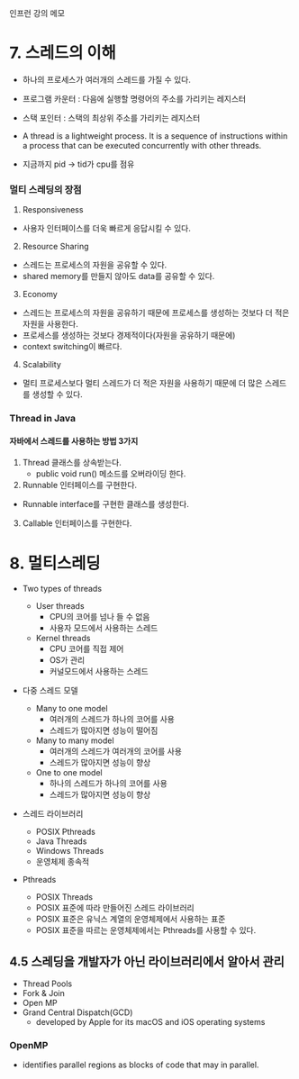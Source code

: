인프런 강의 메모

# 7. 스레드의 이해

- 하나의 프로세스가 여러개의 스레드를 가질 수 있다.

- 프로그램 카운터 : 다음에 실행할 명령어의 주소를 가리키는 레지스터

- 스택 포인터 : 스택의 최상위 주소를 가리키는 레지스터

- A thread is a lightweight process. It is a sequence of instructions within a process that can be executed concurrently with other threads.

- 지금까지 pid -> tid가 cpu를 점유

### 멀티 스레딩의 장점

1. Responsiveness

- 사용자 인터페이스를 더욱 빠르게 응답시킬 수 있다.

2. Resource Sharing

- 스레드는 프로세스의 자원을 공유할 수 있다.
- shared memory를 만들지 않아도 data를 공유할 수 있다.

3. Economy

- 스레드는 프로세스의 자원을 공유하기 때문에 프로세스를 생성하는 것보다 더 적은 자원을 사용한다.
- 프로세스를 생성하는 것보다 경제적이다(자원을 공유하기 때문에)
- context switching이 빠르다.

4. Scalability

- 멀티 프로세스보다 멀티 스레드가 더 적은 자원을 사용하기 때문에 더 많은 스레드를 생성할 수 있다.

### Thread in Java

#### 자바에서 스레드를 사용하는 방법 3가지

1. Thread 클래스를 상속받는다.
   - public void run() 메소드를 오버라이딩 한다.
2. Runnable 인터페이스를 구현한다.

- Runnable interface를 구현한 클래스를 생성한다.

3. Callable 인터페이스를 구현한다.

# 8. 멀티스레딩

- Two types of threads

  - User threads
    - CPU의 코어를 넘나 들 수 없음
    - 사용자 모드에서 사용하는 스레드
  - Kernel threads
    - CPU 코어를 직접 제어
    - OS가 관리
    - 커널모드에서 사용하는 스레드

- 다중 스레드 모델

  - Many to one model
    - 여러개의 스레드가 하나의 코어를 사용
    - 스레드가 많아지면 성능이 떨어짐
  - Many to many model
    - 여러개의 스레드가 여러개의 코어를 사용
    - 스레드가 많아지면 성능이 향상
  - One to one model
    - 하나의 스레드가 하나의 코어를 사용
    - 스레드가 많아지면 성능이 향상

- 스레드 라이브러리

  - POSIX Pthreads
  - Java Threads
  - Windows Threads
  - 운영체제 종속적

- Pthreads
  - POSIX Threads
  - POSIX 표준에 따라 만들어진 스레드 라이브러리
  - POSIX 표준은 유닉스 계열의 운영체제에서 사용하는 표준
  - POSIX 표준을 따르는 운영체제에서는 Pthreads를 사용할 수 있다.

## 4.5 스레딩을 개발자가 아닌 라이브러리에서 알아서 관리

- Thread Pools
- Fork & Join
- Open MP
- Grand Central Dispatch(GCD)
  - developed by Apple for its macOS and iOS operating systems

### OpenMP

- identifies parallel regions as blocks of code that may in parallel.
